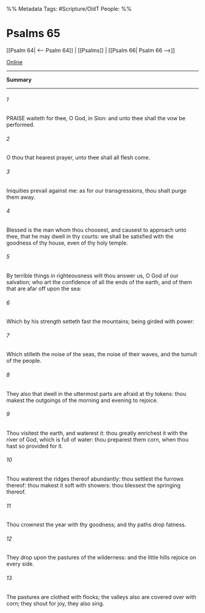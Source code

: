 

%% Metadata
Tags: #Scripture/OldT
People: 
%%
# Psalms 65
[[Psalm 64| <-- Psalm 64]] | [[Psalms]] | [[Psalm 66| Psalm 66 -->]]

[Online](https://churchofjesuschrist.org/study/scriptures/ot/ps/65?lang=eng)

---
__Summary__



---

###### 1
PRAISE waiteth for thee, O God, in Sion: and unto thee shall the vow be performed.
###### 2
O thou that hearest prayer, unto thee shall all flesh come.
###### 3
Iniquities prevail against me: as for our transgressions, thou shalt purge them away.
###### 4
Blessed is the man whom thou choosest, and causest to approach unto thee, that he may dwell in thy courts: we shall be satisfied with the goodness of thy house, even of thy holy temple.
###### 5
By terrible things in righteousness wilt thou answer us, O God of our salvation; who art the confidence of all the ends of the earth, and of them that are afar off upon the sea:
###### 6
Which by his strength setteth fast the mountains; being girded with power:
###### 7
Which stilleth the noise of the seas, the noise of their waves, and the tumult of the people.
###### 8
They also that dwell in the uttermost parts are afraid at thy tokens: thou makest the outgoings of the morning and evening to rejoice.
###### 9
Thou visitest the earth, and waterest it: thou greatly enrichest it with the river of God, which is full of water: thou preparest them corn, when thou hast so provided for it.
###### 10
Thou waterest the ridges thereof abundantly: thou settlest the furrows thereof: thou makest it soft with showers: thou blessest the springing thereof.
###### 11
Thou crownest the year with thy goodness; and thy paths drop fatness.
###### 12
They drop upon the pastures of the wilderness: and the little hills rejoice on every side.
###### 13
The pastures are clothed with flocks; the valleys also are covered over with corn; they shout for joy, they also sing.



